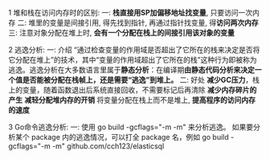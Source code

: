 1 堆和栈在访问内存时的区别:
    一: **栈直接用SP加偏移地址找变量**, 只要访问一次内存
    二: 堆里的变量是间接引用, 得先找到指针, 再通过指针找变量, 得**访问两次内存**
    三: 注意对象分配在堆上时, **会有一个分配在栈上的间接引用该对象的变量**

2 逃逸分析:
    一: 介绍
        “通过检查变量的作用域是否超出了它所在的栈来决定是否将它分配在堆上”的技术，其中“变量的作用域超出了它所在的栈”这种行为即被称为逃逸。逃逸分析在大多数语言里属于**静态分析**：在编译期**由静态代码分析来决定一个值是否能被分配在栈帧上，还是需要“逃逸”到堆上。**
    二: 好处
        **减少GC压力**，栈上的变量，随着函数退出后系统直接回收，不需要标记后再清除
        **减少内存碎片的产生**
        **减轻分配堆内存的开销**
        将变量分配在栈上而不是堆上, **提高程序的访问内存的速度**
    
3 Go命令逃逸分析:
    一: 
        使用 go build -gcflags="-m -m" 来分析逃逸。
        如果要分析某个 package 内的逃逸情况，可以打全 package 名，例如 go build -gcflags="-m -m" github.com/cch123/elasticsql

